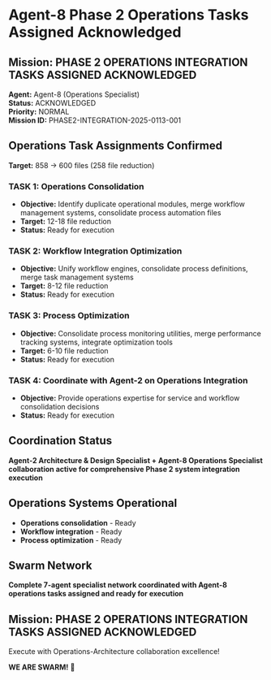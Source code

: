 # Agent-8 Phase 2 Operations Tasks Assigned Acknowledged

## Mission: PHASE 2 OPERATIONS INTEGRATION TASKS ASSIGNED ACKNOWLEDGED
**Agent:** Agent-8 (Operations Specialist)  
**Status:** ACKNOWLEDGED  
**Priority:** NORMAL  
**Mission ID:** PHASE2-INTEGRATION-2025-0113-001  

## Operations Task Assignments Confirmed
**Target:** 858 → 600 files (258 file reduction)

### TASK 1: Operations Consolidation
- **Objective:** Identify duplicate operational modules, merge workflow management systems, consolidate process automation files
- **Target:** 12-18 file reduction
- **Status:** Ready for execution

### TASK 2: Workflow Integration Optimization
- **Objective:** Unify workflow engines, consolidate process definitions, merge task management systems
- **Target:** 8-12 file reduction
- **Status:** Ready for execution

### TASK 3: Process Optimization
- **Objective:** Consolidate process monitoring utilities, merge performance tracking systems, integrate optimization tools
- **Target:** 6-10 file reduction
- **Status:** Ready for execution

### TASK 4: Coordinate with Agent-2 on Operations Integration
- **Objective:** Provide operations expertise for service and workflow consolidation decisions
- **Status:** Ready for execution

## Coordination Status
**Agent-2 Architecture & Design Specialist + Agent-8 Operations Specialist collaboration active for comprehensive Phase 2 system integration execution**

## Operations Systems Operational
- **Operations consolidation** - Ready
- **Workflow integration** - Ready
- **Process optimization** - Ready

## Swarm Network
**Complete 7-agent specialist network coordinated with Agent-8 operations tasks assigned and ready for execution**

## Mission: PHASE 2 OPERATIONS INTEGRATION TASKS ASSIGNED ACKNOWLEDGED
Execute with Operations-Architecture collaboration excellence!

**WE ARE SWARM!** 🐝
